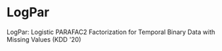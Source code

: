 # LogPar
LogPar: Logistic PARAFAC2 Factorization for Temporal Binary Data with Missing Values (KDD '20)
